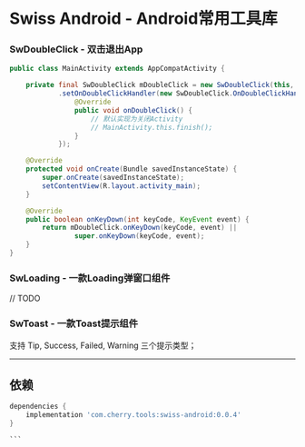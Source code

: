 # Swiss Android - Android常用工具库

### SwDoubleClick - 双击退出App

```java
public class MainActivity extends AppCompatActivity {

    private final SwDoubleClick mDoubleClick = new SwDoubleClick(this, "再按一次原地爆炸")
            .setOnDoubleClickHandler(new SwDoubleClick.OnDoubleClickHandler() {
                @Override
                public void onDoubleClick() {
                    // 默认实现为关闭Activity
                    // MainActivity.this.finish();
                }
            });

    @Override
    protected void onCreate(Bundle savedInstanceState) {
        super.onCreate(savedInstanceState);
        setContentView(R.layout.activity_main);
    }

    @Override
    public boolean onKeyDown(int keyCode, KeyEvent event) {
        return mDoubleClick.onKeyDown(keyCode, event) ||
                super.onKeyDown(keyCode, event);
    }
}
```

### SwLoading - 一款Loading弹窗口组件

// TODO

### SwToast - 一款Toast提示组件

支持 Tip, Success, Failed, Warning 三个提示类型；

----

## 依赖

````gradle
dependencies {
    implementation 'com.cherry.tools:swiss-android:0.0.4'
}

```